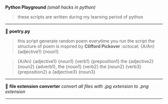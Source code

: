 **Python Playground**
*(small hacks in python)*

>these scripts are written during my learning period of python
----------------------------------------------------------------------------
:metal: **poetry.py**
>this script generate random poem everytime you run the script
>the structure of poem is inspired by **Clifford Pickover** :octocat:
>{A/An} {adjective1} {noun1}

>{A/An} {adjective1} {noun1} {verb1} {preposition1} the {adjective2} {noun2}
>{adverb1}, the {noun1} {verb2}
>the {noun2} {verb3} {preposition2} a {adjective3} {noun3}

------------------------------------------------------------------------------

:metal: **file extension converter**
*convert all files with .jpg extension to .png extension*

------------------------------------------------------------------------------
